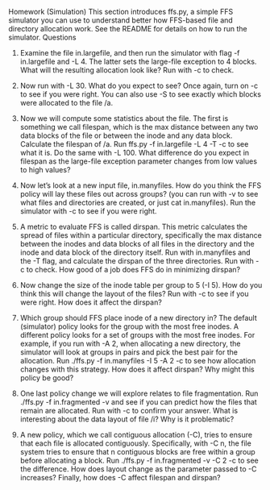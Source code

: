 Homework (Simulation)
This section introduces ffs.py, a simple FFS simulator you can use
to understand better how FFS-based file and directory allocation work.
See the README for details on how to run the simulator.
Questions
1. Examine the file in.largefile, and then run the simulator with flag -f
in.largefile and -L 4. The latter sets the large-file exception to 4 blocks.
What will the resulting allocation look like? Run with -c to check.

2. Now run with -L 30. What do you expect to see? Once again, turn on -c
to see if you were right. You can also use -S to see exactly which blocks
were allocated to the file /a.

3. Now we will compute some statistics about the file. The first is something
we call filespan, which is the max distance between any two data blocks of
the file or between the inode and any data block. Calculate the filespan of
/a. Run ffs.py -f in.largefile -L 4 -T -c to see what it is. Do
the same with -L 100. What difference do you expect in filespan as the
large-file exception parameter changes from low values to high values?

4. Now let’s look at a new input file, in.manyfiles. How do you think the
FFS policy will lay these files out across groups? (you can run with -v to
see what files and directories are created, or just cat in.manyfiles). Run
the simulator with -c to see if you were right.

5. A metric to evaluate FFS is called dirspan. This metric calculates the spread
of files within a particular directory, specifically the max distance between
the inodes and data blocks of all files in the directory and the inode and data
block of the directory itself. Run with in.manyfiles and the -T flag, and
calculate the dirspan of the three directories. Run with -c to check. How
good of a job does FFS do in minimizing dirspan?

6. Now change the size of the inode table per group to 5 (-I 5). How do you
think this will change the layout of the files? Run with -c to see if you were
right. How does it affect the dirspan?

7. Which group should FFS place inode of a new directory in? The default
(simulator) policy looks for the group with the most free inodes. A different
policy looks for a set of groups with the most free inodes. For example, if
you run with -A 2, when allocating a new directory, the simulator will look
at groups in pairs and pick the best pair for the allocation. Run ./ffs.py
-f in.manyfiles -I 5 -A 2 -c to see how allocation changes with
this strategy. How does it affect dirspan? Why might this policy be good?

8. One last policy change we will explore relates to file fragmentation. Run
./ffs.py -f in.fragmented -v and see if you can predict how the
files that remain are allocated. Run with -c to confirm your answer. What
is interesting about the data layout of file /i? Why is it problematic?

9. A new policy, which we call contiguous allocation (-C), tries to ensure that
each file is allocated contiguously. Specifically, with -C n, the file system
tries to ensure that n contiguous blocks are free within a group before allocating a block. Run ./ffs.py -f in.fragmented -v -C 2 -c to
see the difference. How does layout change as the parameter passed to -C
increases? Finally, how does -C affect filespan and dirspan?
